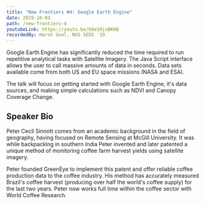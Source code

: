 ```yaml
---
title: "New Frontiers #4: Google Earth Engine"
date: 2019-10-03
path: /new-frontiers-4
youtubeLink: https://youtu.be/b6eS0joBKHQ
recordedBy: Harsh Goel, NUS SEDS '19
---
```


Google Earth Engine has significantly reduced the time required to run repetitive analytical tasks with Satellite Imagery. The Java Script interface allows the user to call massive amounts of data in seconds. Data sets available come from both US and EU space missions (NASA and ESA).

The talk will focus on getting started with Google Earth Engine, it's data sources, and making simple calculations such as NDVI and Canopy Coverage Change.

## Speaker Bio

Peter Cecil Sinnott comes from an academic background in the field of geography, having focused on Remote Sensing at McGill University. It was while backpacking in southern India Peter invented and later patented a unique method of monitoring coffee farm harvest yields using satellite imagery.

Peter founded GreenEye to implement this patent and offer reliable coffee production data to the coffee industry. His method has accurately measured Brazil's coffee harvest (producing over half the world's coffee supply) for the last two years. Peter now works full time within the coffee sector with World Coffee Research.
